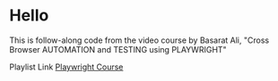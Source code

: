# Hello

This is follow-along code from the video course by Basarat Ali, "Cross Browser AUTOMATION and TESTING using PLAYWRIGHT"

Playlist Link [Playwright Course](https://www.youtube.com/watch?v=Vz1jMutEAMA&list=PLYvdvJlnTOjEu-Zp9YH3hutPmuFURp2pq)
